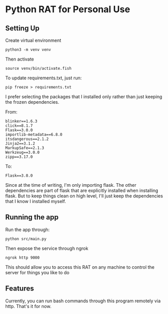 # Python RAT for Personal Use

## Setting Up

Create virtual environment

```
python3 -m venv venv
```

Then activate

```
source venv/bin/activate.fish
```

To update requirements.txt, just run:

```
pip freeze > requirements.txt
```

I prefer selecting the packages that I installed only rather than just keeping the frozen dependencies.

From:

```
blinker==1.6.3
click==8.1.7
Flask==3.0.0
importlib-metadata==6.8.0
itsdangerous==2.1.2
Jinja2==3.1.2
MarkupSafe==2.1.3
Werkzeug==3.0.0
zipp==3.17.0
```

To:

```
Flask==3.0.0
```

Since at the time of writing, I'm only importing flask. The other dependencies are part of flask that are explicitly installed when installing flask. But to keep things clean on high level, I'll just keep the dependencies that I know I installed myself.

## Running the app

Run the app through:

```
python src/main.py
```

Then expose the service through ngrok

```
ngrok http 9000
```

This should allow you to access this RAT on any machine to control the server for things you like to do

## Features

Currently, you can run bash commands through this program remotely via http. That's it for now.
